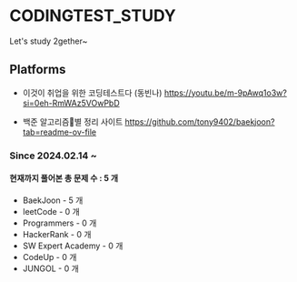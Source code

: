 # CODINGTEST_STUDY
Let's study 2gether~

## Platforms
* 이것이 취업을 위한 코딩테스트다 (동빈나)
https://youtu.be/m-9pAwq1o3w?si=0eh-RmWAz5VOwPbD

* 백준 알고리즘별 정리 사이트
https://github.com/tony9402/baekjoon?tab=readme-ov-file

### Since 2024.02.14 ~
#### 현재까지 풀어본 총 문제 수 : 5 개
- BaekJoon - 5 개
- leetCode - 0 개
- Programmers - 0 개
- HackerRank - 0 개
- SW Expert Academy - 0 개
- CodeUp - 0 개
- JUNGOL - 0 개
